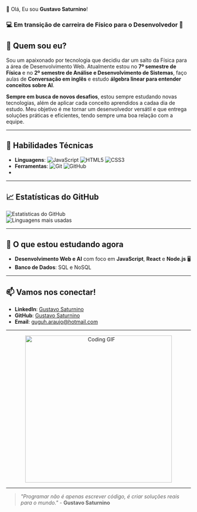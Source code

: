 👋 Olá, Eu sou **Gustavo Saturnino**!

### 💻 **Em transição de carreira** de Físico para o Desenvolvedor 🌟


## 🚀 **Quem sou eu?**

Sou um apaixonado por tecnologia que decidiu dar um salto da Física para a área de Desenvolvimento Web. Atualmente estou no **7º semestre de Física** e no **2º semestre de Análise e Desenvolvimento de Sistemas**, faço aulas de **Conversação em inglês** e estudo **álgebra linear para entender conceitos sobre AI**.

**Sempre em busca de novos desafios**, estou sempre estudando novas tecnologias, além de aplicar cada conceito aprendidos a cadaa dia de estudo. Meu objetivo é me tornar um desenvolvedor versátil e que entrega soluções práticas e eficientes, tendo sempre uma boa relação com a equipe.

---

## 🔧 **Habilidades Técnicas**

- **Linguagens**: ![JavaScript](https://img.shields.io/badge/-JavaScript-yellow) ![HTML5](https://img.shields.io/badge/-HTML5-orange) ![CSS3](https://img.shields.io/badge/-CSS3-blue)
- **Ferramentas**: ![Git](https://img.shields.io/badge/-Git-black) ![GitHub](https://img.shields.io/badge/-GitHub-lightgray)
- 
---

## 📈 **Estatísticas do GitHub**

![Estatísticas do GitHub](https://github-readme-stats.vercel.app/api?username=Gustavo-Saturnino-1997&show_icons=true&theme=radical)  
![Linguagens mais usadas](https://github-readme-stats.vercel.app/api/top-langs/?username=Gustavo-Saturnino-1997&layout=compact&theme=radical)

---

## 🌱 **O que estou estudando agora**

- **Desenvolvimento Web e AI** com foco em **JavaScript**, **React** e **Node.js** 🖥️
- **Banco de Dados**: SQL e NoSQL

---

## 📫 **Vamos nos conectar!**

- **LinkedIn**: [Gustavo Saturnino](https://www.linkedin.com/in/gustavo-araujo-31a515250)
- **GitHub**: [Gustavo Saturnino](https://github.com/Gustavo-Saturnino-1997)
- **Email**: [guguh.araujo@hotmail.com](mailto:guguh.araujo@hotmail.com)

---

<p align="center">
  <img src="https://media.giphy.com/media/ZVik7pBtu9dNS/giphy.gif" alt="Coding GIF" width="400"/>
</p>

---

> _"Programar não é apenas escrever código, é criar soluções reais para o mundo."_ - **Gustavo Saturnino** 
